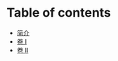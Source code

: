 # Table of contents

* [简介](README.md)
* [卷 I](https://github.com/kukisama/SDDCPOC/tree/3bf3f25d83c8fdf33a2a8bf7a2c9b8d5eca6ff2e/part1/README.md)
* [卷 II](https://github.com/kukisama/SDDCPOC/tree/3bf3f25d83c8fdf33a2a8bf7a2c9b8d5eca6ff2e/part2/README.md)


